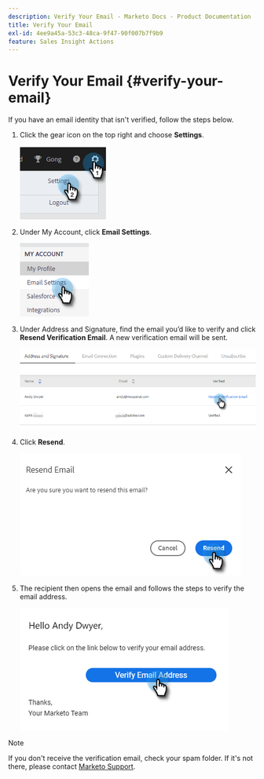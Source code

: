 ```yaml
---
description: Verify Your Email - Marketo Docs - Product Documentation
title: Verify Your Email
exl-id: 4ee9a45a-53c3-48ca-9f47-90f007b7f9b9
feature: Sales Insight Actions
---
```

# Verify Your Email {#verify-your-email}

If you have an email identity that isn't verified, follow the steps below.

1. Click the gear icon on the top right and choose **Settings**.

   ![](assets/verify-your-email-1.png)

1. Under My Account, click **Email Settings**.

   ![](assets/verify-your-email-2.png)

1. Under Address and Signature, find the email you’d like to verify and click **Resend Verification Email**. A new verification email will be sent.

    ![](assets/verify-your-email-3.png)

1. Click **Resend**.

   ![](assets/verify-your-email-4.png)

1. The recipient then opens the email and follows the steps to verify the email address.

   ![](assets/verify-your-email-5.png)

>[!NOTE]
>
>If you don't receive the verification email, check your spam folder. If it's not there, please contact [Marketo Support](https://nation.marketo.com/t5/Support/ct-p/Support).
